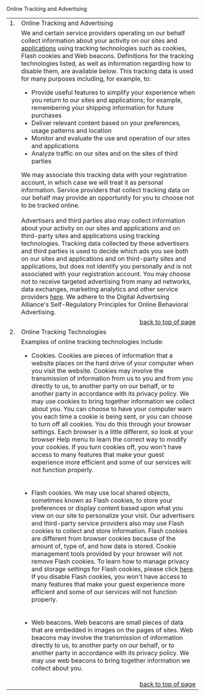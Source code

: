 

<a name="pp1"></a>

Online Tracking and Advertising





<table cellspacing="0" cellpadding="5" border="0"><tr><td valign="top" class="copy1">1.</td><td class="copy1">Online Tracking and Advertising</td></tr><tr><td valign="top" class="copy1"></td><td class="copy">We and certain service providers operating on our behalf collect information about your activity on our sites and <a href="http://corporate.disney.go.com/corporate/pp.html#def_Application" name="lid=corp_pp_online-tracking-a/contentlink/link0/110822">applications</a> using tracking technologies such as cookies, Flash cookies and Web beacons. Definitions for the tracking technologies listed, as well as information regarding how to disable them, are available below. This tracking data is used for many purposes including, for example, to:<ul><li>Provide useful features to simplify your experience when you return to our sites and applications; for example, remembering your shipping information for future purchases</li><li>Deliver relevant content based on your preferences, usage patterns and location</li><li>Monitor and evaluate the use and operation of our sites and applications</li><li>Analyze traffic on our sites and on the sites of third parties</li></ul>We may associate this tracking data with your registration account, in which case we will treat it as personal information. Service providers that collect tracking data on our behalf may provide an opportunity for you to choose not to be tracked online.<br><br>Advertisers and third parties also may collect information about your activity on our sites and applications and on third-party sites and applications using tracking technologies. Tracking data collected by these advertisers and third parties is used to decide which ads you see both on our sites and applications and on third-party sites and applications, but does not identify you personally and is not associated with your registration account. You may choose not to receive targeted advertising from many ad networks, data exchanges, marketing analytics and other service providers <a href="http://www.aboutads.info" name="lid=corp_pp_online-tracking-a/contentlink/link1/110822">here</a>.   We adhere to the Digital Advertising Alliance's Self-Regulatory Principles for Online Behavioral Advertising.
</td></tr><tr><td colspan="2" align="right"><a href="#pp1" class="copy" name="lid=corp_pp_dis/contentlink/link12/100210">back to top of page</a></td></tr><tr><td valign="top" class="copy1"><a name="def_trackingtechnologies"></a>2.</td><td class="copy1">Online Tracking Technologies</td></tr><tr><td valign="top" class="copy1"></td><td class="copy">Examples of online tracking technologies include:<ul><li>Cookies. Cookies are pieces of information that a website places on the hard drive of your computer when you visit the website. Cookies may involve the transmission of information from us to you and from you directly to us, to another party on our behalf, or to another party in accordance with its privacy policy. We may use cookies to bring together information we collect about you. You can choose to have your computer warn you each time a cookie is being sent, or you can choose to turn off all cookies. You do this through your browser settings. Each browser is a little different, so look at your browser Help menu to learn the correct way to modify your cookies. If you turn cookies off, you won't have access to many features that make your guest experience more efficient and some of our services will not function properly.</li><br><br><li>Flash cookies. We may use local shared objects, sometimes known as Flash cookies, to store your preferences or display content based upon what you view on our site to personalize your visit. Our advertisers and third-party service providers also may use Flash cookies to collect and store information. Flash cookies are different from browser cookies because of the amount of, type of, and how data is stored. Cookie management tools provided by your browser will not remove Flash cookies. To learn how to manage privacy and storage settings for Flash cookies, please click <a href="http://home.disney.go.com/guestservices/disclaimers/redirect?destination=http://www.macromedia.com/support/documentation/en/flashplayer/help/settings_manager.html#117118" name="lid=corp_pp_online-tracking-a/contentlink/link3/110822">here</a>. If you disable Flash cookies, you won't have access to many features that make your guest experience more efficient and some of our services will not function properly.</li><br><br><li>Web beacons. Web beacons are small pieces of data that are embedded in images on the pages of sites. Web beacons may involve the transmission of information directly to us, to another party on our behalf, or to another party in accordance with its privacy policy. We may use web beacons to bring together information we collect about you.</li></ul></td></tr><tr><td colspan="2" align="right"><a href="#pp1" class="copy" name="lid=corp_pp_dis/contentlink/link12/100210">back to top of page</a></td></tr></table>

